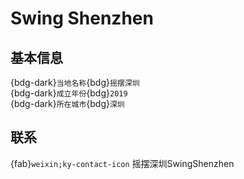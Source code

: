 # Swing Shenzhen

## 基本信息

{bdg-dark}`当地名称`{bdg}`摇摆深圳`  
{bdg-dark}`成立年份`{bdg}`2019`  
{bdg-dark}`所在城市`{bdg}`深圳`  

## 联系

{fab}`weixin;ky-contact-icon` 摇摆深圳SwingShenzhen  
